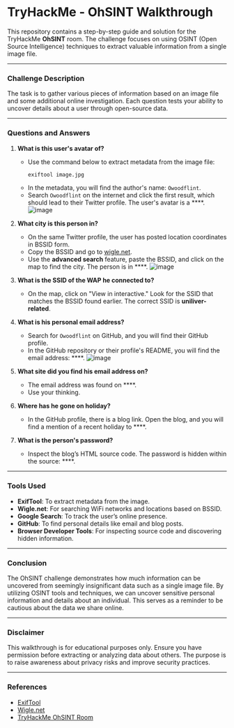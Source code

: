 # TryHackMe - OhSINT Walkthrough

This repository contains a step-by-step guide and solution for the TryHackMe **OhSINT** room. The challenge focuses on using OSINT (Open Source Intelligence) techniques to extract valuable information from a single image file.

---

### Challenge Description

The task is to gather various pieces of information based on an image file and some additional online investigation. Each question tests your ability to uncover details about a user through open-source data.

---

### Questions and Answers

1. **What is this user's avatar of?**
   - Use the command below to extract metadata from the image file:
     ```bash
     exiftool image.jpg
     ```
   - In the metadata, you will find the author's name: `Owoodflint`.
   - Search `Owoodflint` on the internet and click the first result, which should lead to their Twitter profile. The user's avatar is a ****.
     ![image](https://github.com/user-attachments/assets/461eaafb-67b4-4ac6-8489-136b2810aec3)


2. **What city is this person in?**
   - On the same Twitter profile, the user has posted location coordinates in BSSID form.
   - Copy the BSSID and go to [wigle.net](https://wigle.net).
   - Use the **advanced search** feature, paste the BSSID, and click on the map to find the city. The person is in ****.
     ![image](https://github.com/user-attachments/assets/53a86bee-8659-41b3-a2a6-737874eac209)  

3. **What is the SSID of the WAP he connected to?**
   - On the map, click on "View in interactive." Look for the SSID that matches the BSSID found earlier. The correct SSID is **uniliver-related**.

4. **What is his personal email address?**
   - Search for `Owoodflint` on GitHub, and you will find their GitHub profile.
   - In the GitHub repository or their profile's README, you will find the email address: ****.
  ![image](https://github.com/user-attachments/assets/1b6956b1-9d41-4deb-b170-d4e2cb4867f1)

5. **What site did you find his email address on?**
   - The email address was found on ****.
   - Use your thinking.

6. **Where has he gone on holiday?**
   - In the GitHub profile, there is a blog link. Open the blog, and you will find a mention of a recent holiday to ****.

7. **What is the person's password?**
   - Inspect the blog’s HTML source code. The password is hidden within the source: ****.

---

### Tools Used

- **ExifTool**: To extract metadata from the image.
- **Wigle.net**: For searching WiFi networks and locations based on BSSID.
- **Google Search**: To track the user’s online presence.
- **GitHub**: To find personal details like email and blog posts.
- **Browser Developer Tools**: For inspecting source code and discovering hidden information.

---

### Conclusion

The OhSINT challenge demonstrates how much information can be uncovered from seemingly insignificant data such as a single image file. By utilizing OSINT tools and techniques, we can uncover sensitive personal information and details about an individual. This serves as a reminder to be cautious about the data we share online.

---

### Disclaimer

This walkthrough is for educational purposes only. Ensure you have permission before extracting or analyzing data about others. The purpose is to raise awareness about privacy risks and improve security practices.

---

### References

- [ExifTool](https://exiftool.org/)
- [Wigle.net](https://wigle.net/)
- [TryHackMe OhSINT Room](https://tryhackme.com/room/ohsint)
